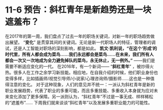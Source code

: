 # 11-6 预告：斜杠青年是新趋势还是一块遮羞布？
在2017年的第一周，我们盘点了过去一年的职场关键词，对新一年的职场趋势做出展望。
“**变化**” 是贯穿其间的关键词。无论是新一代职场人的特征，管理者的调试，还是人工智能对职场的深刻影响，都是如此。
**凯文·凯利说，“在这个‘形成’的时代里，所有人都会成为菜鸟……我们永远都会是菜鸟……在未来，我们所有人都会一次又一次地成为全力避免掉队的菜鸟，永无休止，无一例外。”** ——我们是需要不断适应变化的一代。
在2016年，有一个新词—— “**斜杠青年**” ，被炒得火热。很多人在工作之余学习新技能。相应地，在自我介绍的时候，他们职业身份也变得多样，比如插画师/视觉引导师/小说家/心理咨询师/摄影师……这也是一种值得注意的变化。
对于这种现象，人们的意见并不统一：一派认为斜杠青年是新的职业发展趋势，代表了职业的多重可能，而且多重技能、多重收入本身就为应对未来变化添加了更多保障。另一派则认为，“斜杠青年”不过是一事无成、样样稀松的“遮羞布”……
下周我们就来谈谈“斜杠青年”以及发展多重职业能力的可能性。